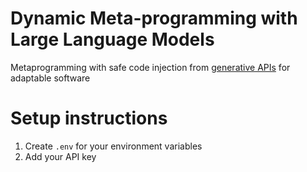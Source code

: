 # Dynamic Meta-programming with Large Language Models
Metaprogramming with safe code injection from [generative APIs](https://github.com/ch3njust1n/generative-api) for adaptable software

# Setup instructions
1. Create `.env` for your environment variables
2. Add your API key